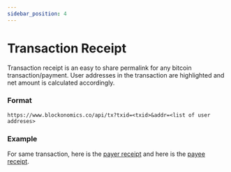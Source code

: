 ```yaml
---
sidebar_position: 4
---
```


# Transaction Receipt

Transaction receipt is an easy to share permalink for any bitcoin transaction/payment. User addresses in the transaction are highlighted and net amount is calculated accordingly.

### Format

```http
https://www.blockonomics.co/api/tx?txid=<txid>&addr=<list of user addreses>
```

### Example

For same transaction, here is the [payer receipt](https://www.blockonomics.co//#/search?q=5e4e03748327a22288623b02dab1721ac9f8082c7294aaa7f9581be49dced2c5&addr=14SxzkZ5kVnHTA7pRFzQknwypi7rRYrtG8,1KsKNxMVnFhZaK5Doa6SMTcerPGYorD6M2) and here is the [payee receipt](https://www.blockonomics.co//#/search?q=5e4e03748327a22288623b02dab1721ac9f8082c7294aaa7f9581be49dced2c5&addr=1JJ5taVeiHcD6DXNkLLfocbHcE9Nzio1qV).
